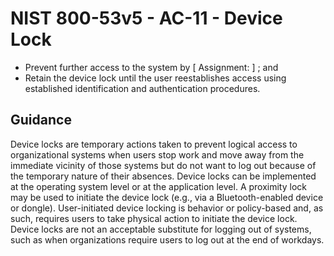 # NIST 800-53v5 - AC-11 - Device Lock
- Prevent further access to the system by \[ Assignment:  \] ; and
- Retain the device lock until the user reestablishes access using established identification and authentication procedures.
## Guidance
Device locks are temporary actions taken to prevent logical access to organizational systems when users stop work and move away from the immediate vicinity of those systems but do not want to log out because of the temporary nature of their absences. Device locks can be implemented at the operating system level or at the application level. A proximity lock may be used to initiate the device lock (e.g., via a Bluetooth-enabled device or dongle). User-initiated device locking is behavior or policy-based and, as such, requires users to take physical action to initiate the device lock. Device locks are not an acceptable substitute for logging out of systems, such as when organizations require users to log out at the end of workdays.
